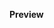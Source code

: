 **Preview**
    <img src="https://github.com/rafidefrana/learn-tw-pt-3/assets/133342959/1809de8d-282e-4dab-9a91-6454228313dd" alt="">

